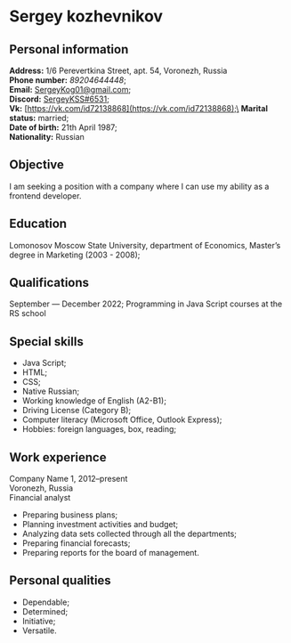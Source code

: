 # Sergey kozhevnikov
## Personal information
**Address:** 1/6 Perevertkina Street, apt. 54, Voronezh, Russia\
**Phone number:**
*89204644448*;\
**Email:** SergeyKog01@gmail.com;\
**Discord:** [SergeyKSS#6531](SergeyKSS#6531);\
**Vk:** [https://vk.com/id72138868](https://vk.com/id72138868);\
**Marital status:** married;\
**Date of birth:**	21th April 1987;\
**Nationality:**	Russian

## Objective
I am seeking a position with a company where I can use my ability as a frontend developer.

## Education
Lomonosov Moscow State University, department of Economics, Master’s degree in Marketing (2003 - 2008);

## Qualifications
September — December 2022; Programming in Java Script courses at the RS school

## Special skills
* Java Script;
* HTML;
* CSS;
* Native Russian;
* Working knowledge of English (A2-B1);
* Driving License (Category B);
* Computer literacy (Microsoft Office, Outlook Express);
* Hobbies: foreign languages, box, reading;

## Work experience
Company Name 1, 2012–present\
Voronezh, Russia\
Financial analyst
* Preparing business plans;
* Planning investment activities and budget;
* Analyzing data sets collected through all the departments;
* Preparing financial forecasts;
* Preparing reports for the board of management.

## Personal qualities
* Dependable;
* Determined;
* Initiative;
* Versatile.